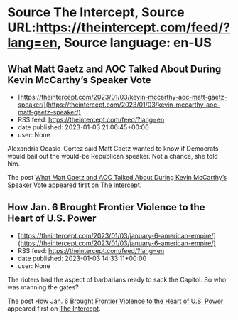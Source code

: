 # Source The Intercept, Source URL:https://theintercept.com/feed/?lang=en, Source language: en-US

## What Matt Gaetz and AOC Talked About During Kevin McCarthy’s Speaker Vote
 - [https://theintercept.com/2023/01/03/kevin-mccarthy-aoc-matt-gaetz-speaker/](https://theintercept.com/2023/01/03/kevin-mccarthy-aoc-matt-gaetz-speaker/)
 - RSS feed: https://theintercept.com/feed/?lang=en
 - date published: 2023-01-03 21:06:45+00:00
 - user: None

<p>Alexandria Ocasio-Cortez said Matt Gaetz wanted to know if Democrats would bail out the would-be Republican speaker. Not a chance, she told him.</p>
<p>The post <a href="https://theintercept.com/2023/01/03/kevin-mccarthy-aoc-matt-gaetz-speaker/" rel="nofollow">What Matt Gaetz and AOC Talked About During Kevin McCarthy’s Speaker Vote</a> appeared first on <a href="https://theintercept.com" rel="nofollow">The Intercept</a>.</p>

## How Jan. 6 Brought Frontier Violence to the Heart of U.S. Power
 - [https://theintercept.com/2023/01/03/january-6-american-empire/](https://theintercept.com/2023/01/03/january-6-american-empire/)
 - RSS feed: https://theintercept.com/feed/?lang=en
 - date published: 2023-01-03 14:33:11+00:00
 - user: None

<p>The rioters had the aspect of barbarians ready to sack the Capitol. So who was manning the gates?</p>
<p>The post <a href="https://theintercept.com/2023/01/03/january-6-american-empire/" rel="nofollow">How Jan. 6 Brought Frontier Violence to the Heart of U.S. Power</a> appeared first on <a href="https://theintercept.com" rel="nofollow">The Intercept</a>.</p>
